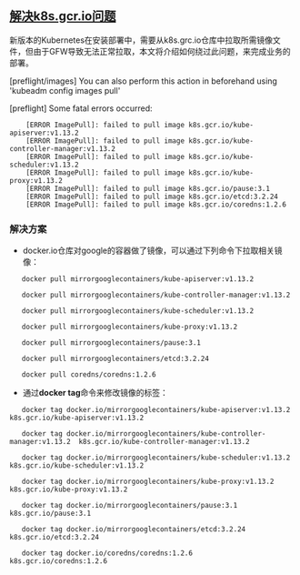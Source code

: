 ## [解决k8s.gcr.io问题](https://blog.csdn.net/jinguangliu/article/details/82792617 )

新版本的Kubernetes在安装部署中，需要从k8s.grc.io仓库中拉取所需镜像文件，但由于GFW导致无法正常拉取，本文将介绍如何绕过此问题，来完成业务的部署。

\[preflight/images\] You can also perform this action in beforehand using 'kubeadm config images pull'

\[preflight\] Some fatal errors occurred:

```
	[ERROR ImagePull]: failed to pull image k8s.gcr.io/kube-apiserver:v1.13.2
	[ERROR ImagePull]: failed to pull image k8s.gcr.io/kube-controller-manager:v1.13.2
	[ERROR ImagePull]: failed to pull image k8s.gcr.io/kube-scheduler:v1.13.2
	[ERROR ImagePull]: failed to pull image k8s.gcr.io/kube-proxy:v1.13.2
	[ERROR ImagePull]: failed to pull image k8s.gcr.io/pause:3.1
	[ERROR ImagePull]: failed to pull image k8s.gcr.io/etcd:3.2.24
	[ERROR ImagePull]: failed to pull image k8s.gcr.io/coredns:1.2.6
```



### 解决方案

* docker.io仓库对google的容器做了镜像，可以通过下列命令下拉取相关镜像：

`	docker pull mirrorgooglecontainers/kube-apiserver:v1.13.2`

`	docker pull mirrorgooglecontainers/kube-controller-manager:v1.13.2`

`	docker pull mirrorgooglecontainers/kube-scheduler:v1.13.2`

`	docker pull mirrorgooglecontainers/kube-proxy:v1.13.2`

`	docker pull mirrorgooglecontainers/pause:3.1`

`	docker pull mirrorgooglecontainers/etcd:3.2.24`

`	docker pull coredns/coredns:1.2.6`

* 通过**docker tag**命令来修改镜像的标签：

`	docker tag docker.io/mirrorgooglecontainers/kube-apiserver:v1.13.2  k8s.gcr.io/kube-apiserver:v1.13.2`

`	docker tag docker.io/mirrorgooglecontainers/kube-controller-manager:v1.13.2  k8s.gcr.io/kube-controller-manager:v1.13.2`

`	docker tag docker.io/mirrorgooglecontainers/kube-scheduler:v1.13.2  k8s.gcr.io/kube-scheduler:v1.13.2`

`	docker tag docker.io/mirrorgooglecontainers/kube-proxy:v1.13.2  k8s.gcr.io/kube-proxy:v1.13.2`

`	docker tag docker.io/mirrorgooglecontainers/pause:3.1  k8s.gcr.io/pause:3.1`

`	docker tag docker.io/mirrorgooglecontainers/etcd:3.2.24  k8s.gcr.io/etcd:3.2.24`

`	docker tag docker.io/coredns/coredns:1.2.6  k8s.gcr.io/coredns:1.2.6`

